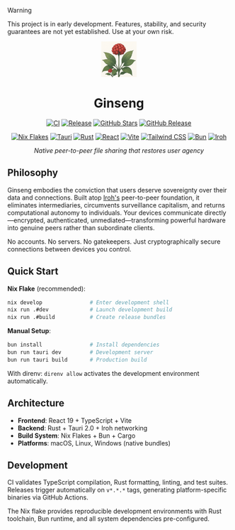 > [!WARNING]
> This project is in early development. Features, stability, and security guarantees are not yet established. Use at your own risk.

<div align="center">

<img src="src-tauri/icons/128x128.png" alt="Ginseng" width="80" height="80">

# Ginseng

[![CI](https://github.com/alDuncanson/ginseng/actions/workflows/ci.yml/badge.svg)](https://github.com/alDuncanson/ginseng/actions/workflows/ci.yml)
[![Release](https://github.com/alDuncanson/ginseng/actions/workflows/release.yml/badge.svg)](https://github.com/alDuncanson/ginseng/releases)
[![GitHub Stars](https://img.shields.io/github/stars/alDuncanson/ginseng?style=flat-square)](https://github.com/alDuncanson/ginseng/stargazers)
[![GitHub Release](https://img.shields.io/github/v/release/alDuncanson/ginseng?style=flat-square)](https://github.com/alDuncanson/ginseng/releases)

[![Nix Flakes](https://img.shields.io/badge/Nix-Flakes-5277C3?style=flat-square&logo=nixos)](https://nixos.org)
[![Tauri](https://img.shields.io/badge/Tauri-2.0-24C8DB?style=flat-square&logo=tauri)](https://tauri.app)
[![Rust](https://img.shields.io/badge/Rust-1.80+-000000?style=flat-square&logo=rust)](https://www.rust-lang.org)
[![React](https://img.shields.io/badge/React-19.1-61DAFB?style=flat-square&logo=react)](https://react.dev)
[![Vite](https://img.shields.io/badge/Vite-6.0-646CFF?style=flat-square&logo=vite)](https://vitejs.dev)
[![Tailwind CSS](https://img.shields.io/badge/Tailwind_CSS-3.4-06B6D4?style=flat-square&logo=tailwindcss)](https://tailwindcss.com)
[![Bun](https://img.shields.io/badge/Bun-1.3+-000000?style=flat-square&logo=bun)](https://bun.sh)
[![Iroh](https://img.shields.io/badge/Iroh-0.93-7C7EF0?style=flat-square)](https://iroh.computer)

*Native peer-to-peer file sharing that restores user agency*

</div>

## Philosophy

Ginseng embodies the conviction that users deserve sovereignty over their data and connections. Built atop [Iroh's](https://iroh.computer) peer-to-peer foundation, it eliminates intermediaries, circumvents surveillance capitalism, and returns computational autonomy to individuals. Your devices communicate directly—encrypted, authenticated, unmediated—transforming powerful hardware into genuine peers rather than subordinate clients.

No accounts. No servers. No gatekeepers. Just cryptographically secure connections between devices you control.

## Quick Start

**Nix Flake** (recommended):
```bash
nix develop               # Enter development shell
nix run .#dev             # Launch development build
nix run .#build           # Create release bundles
```

**Manual Setup**:
```bash
bun install               # Install dependencies  
bun run tauri dev         # Development server
bun run tauri build       # Production build
```

With direnv: `direnv allow` activates the development environment automatically.

## Architecture

- **Frontend**: React 19 + TypeScript + Vite
- **Backend**: Rust + Tauri 2.0 + Iroh networking
- **Build System**: Nix Flakes + Bun + Cargo
- **Platforms**: macOS, Linux, Windows (native bundles)

## Development

CI validates TypeScript compilation, Rust formatting, linting, and test suites. Releases trigger automatically on `v*.*.*` tags, generating platform-specific binaries via GitHub Actions.

The Nix flake provides reproducible development environments with Rust toolchain, Bun runtime, and all system dependencies pre-configured.